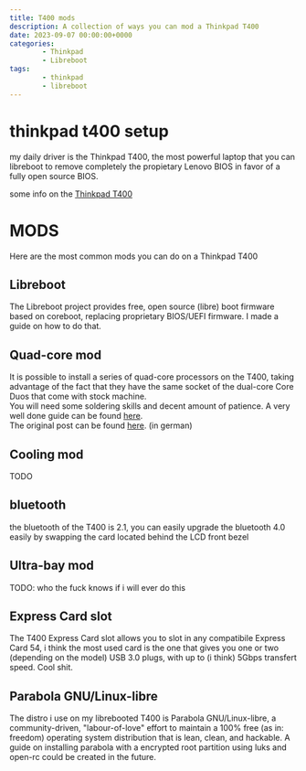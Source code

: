 ```yaml
---
title: T400 mods
description: A collection of ways you can mod a Thinkpad T400
date: 2023-09-07 00:00:00+0000
categories:
        - Thinkpad
        - Libreboot
tags:
        - thinkpad
        - libreboot
---
```


# thinkpad t400 setup

my daily driver is the Thinkpad T400, the most powerful laptop that you can libreboot to remove completely the propietary Lenovo BIOS in favor of a fully open source BIOS.

some info on the [Thinkpad T400](https://mcdojf.wixsite.com/t400)

# MODS
Here are the most common mods you can do on a Thinkpad T400
## Libreboot 
The Libreboot project provides free, open source (libre) boot firmware based on coreboot, replacing proprietary BIOS/UEFI firmware. I made a guide on how to do that.
## Quad-core mod
It is possible to install a series of quad-core processors on the T400, taking advantage of the fact that they have the same socket of the dual-core Core Duos that come with stock machine.\
You will need some soldering skills and decent amount of patience. A very well done guide can be found [here](https://thonkpeasant.xyz/guides/other/quad.html).\
The original post can be found [here](https://thinkpad-forum.de/threads/core2-quad-mit-coreboot-libreboot-auf-t500-wahrsch-auch-t400-benutzen-beta.199129/). (in german)
## Cooling mod 
TODO
## bluetooth
the bluetooth of the T400 is 2.1, you can easily upgrade the bluetooth 4.0 easily by swapping the card located behind the LCD front bezel
## Ultra-bay mod
TODO: who the fuck knows if i will ever do this
## Express Card slot
The T400 Express Card slot allows you to slot in any compatibile Express Card 54, i think the most used card is the one that gives you one or two (depending on the model) USB 3.0 plugs, with up to (i think) 5Gbps transfert speed. Cool shit.
## Parabola GNU/Linux-libre
The distro i use on my librebooted T400 is Parabola GNU/Linux-libre, a community-driven, "labour-of-love" effort to maintain a 100% free (as in: freedom) operating system distribution that is lean, clean, and hackable.
A guide on installing parabola with a encrypted root partition using luks and open-rc could be created in the future.

